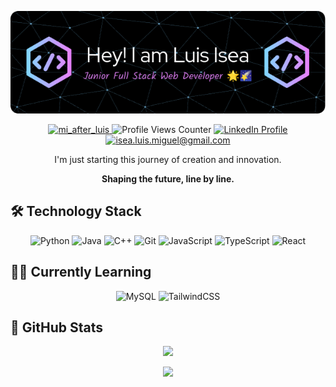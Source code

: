 <p align="center">
  <img src="./lmisea-header.png" alt="Personal Github Header"/>
</p>

<p align="center">
  <a href="https://twitter.com/lm_isea" target="_blank">
    <img src="https://img.shields.io/badge/%40lm_isea-me?style=for-the-badge&logo=twitter&label=Follow&color=aqua" alt="mi_after_luis"/>
  </a>
  <img src="https://komarev.com/ghpvc/?username=lmisea&style=for-the-badge&color=blueviolet" alt="Profile Views Counter">
  <a href="https://www.linkedin.com/in/luis-miguel-isea/" target="_blank">
    <img src="https://img.shields.io/badge/linkedin-%230077B5.svg?style=for-the-badge&logo=linkedin&logoColor=white" alt="LinkedIn Profile"/>
  </a>
  <a href="mailto:isea.luis.miguel@gmail.com" target="_blank">
    <img src="https://img.shields.io/badge/Gmail-D14836?style=for-the-badge&logo=gmail&logoColor=white" alt="isea.luis.miguel@gmail.com"/>
  </a>
</p>

<p align="center">
  I'm just starting this journey of creation and innovation.
</p>

<p align="center">
  <b>Shaping the future, line by line.</b>
</p>

## :hammer_and_wrench: Technology Stack

<p align="center">
  <img src="https://img.shields.io/badge/python-3670A0?style=for-the-badge&logo=python&logoColor=ffdd54" alt="Python"/>
  <img src="https://img.shields.io/badge/Java-ED8B00?style=for-the-badge&logo=openjdk&logoColor=white" alt="Java"/>
  <img src="https://img.shields.io/badge/c++-%2300599C.svg?style=for-the-badge&logo=c%2B%2B&logoColor=white" alt="C++"/>
  <img src="https://img.shields.io/badge/git-%23F05033.svg?style=for-the-badge&logo=git&logoColor=white" alt="Git"/>
  <img src="https://img.shields.io/badge/javascript-%23323330.svg?style=for-the-badge&logo=javascript&logoColor=%23F7DF1E" alt="JavaScript"/>
  <img src="https://img.shields.io/badge/typescript-%23007ACC.svg?style=for-the-badge&logo=typescript&logoColor=white" alt="TypeScript"/>
  <img src="https://img.shields.io/badge/react-%2320232a.svg?style=for-the-badge&logo=react&logoColor=%2361DAFB" alt="React"/>
</p>

## 📖📔 Currently Learning

<p align="center">
  <img src="https://img.shields.io/badge/MySQL-00000F?style=for-the-badge&logo=mysql&logoColor=white" alt="MySQL"/>
  <img src="https://img.shields.io/badge/Tailwind_CSS-38B2AC?style=for-the-badge&logo=tailwind-css&logoColor=white" alt="TailwindCSS">
</p>

## 🥇 GitHub Stats

<p align="center">
  <a href="https://git.io/streak-stats">
    <img src="https://streak-stats.demolab.com?user=lmisea&theme=black-ice"/>
  </a>
</p>

<p align="center">
  <a href="https://github.com/anuraghazra/github-readme-stats">
    <img src="https://github-readme-stats-delta-plum.vercel.app/api/top-langs/?username=lmisea&theme=react&title_color=00E6FE&bg_color=131313&layout=compact"/>
  </a>
</p>

<!---
lmisea/lmisea is a ✨ special ✨ repository because its `README.md` (this file) appears on your GitHub profile.
You can click the Preview link to take a look at your changes.
https://github-readme-stats-delta-plum.vercel.app/
--->
